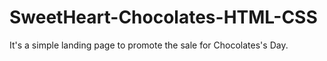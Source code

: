 # SweetHeart-Chocolates-HTML-CSS
It's a simple landing page to promote the sale for Chocolates's Day.
